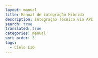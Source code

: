 ```yaml
---
layout: manual
title: Manual de integração Hibrida
description: Integração Técnica via API
search: true
translated: true
categories: manual
sort_order: 3
tags:
  - Cielo LIO
---
```

